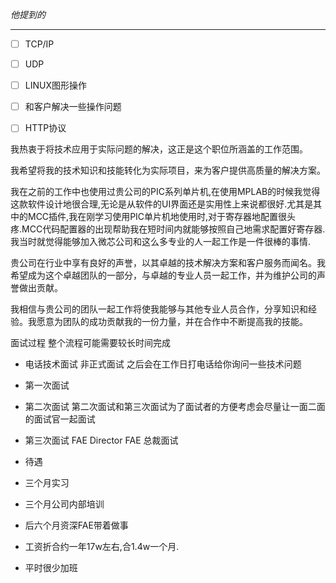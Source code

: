 *他提到的*
___
- [ ] TCP/IP
- [ ] UDP
- [ ] LINUX图形操作
- [ ] 和客户解决一些操作问题
- [ ] HTTP协议


我热衷于将技术应用于实际问题的解决，这正是这个职位所涵盖的工作范围。

我希望将我的技术知识和技能转化为实际项目，来为客户提供高质量的解决方案。

我在之前的工作中也使用过贵公司的PIC系列单片机,在使用MPLAB的时候我觉得这款软件设计地很合理,无论是从软件的UI界面还是实用性上来说都很好.尤其是其中的MCC插件,我在刚学习使用PIC单片机地使用时,对于寄存器地配置很头疼.MCC代码配置器的出现帮助我在短时间内就能够按照自己地需求配置好寄存器.我当时就觉得能够加入微芯公司和这么多专业的人一起工作是一件很棒的事情.

贵公司在行业中享有良好的声誉，以其卓越的技术解决方案和客户服务而闻名。我希望成为这个卓越团队的一部分，与卓越的专业人员一起工作，并为维护公司的声誉做出贡献。


我相信与贵公司的团队一起工作将使我能够与其他专业人员合作，分享知识和经验。我愿意为团队的成功贡献我的一份力量，并在合作中不断提高我的技能。

面试过程
整个流程可能需要较长时间完成
- 电话技术面试 非正式面试 之后会在工作日打电话给你询问一些技术问题
- 第一次面试
- 第二次面试  第二次面试和第三次面试为了面试者的方便考虑会尽量让一面二面的面试官一起面试
- 第三次面试 FAE Director FAE 总裁面试


- 待遇
- 三个月实习
- 三个月公司内部培训
- 后六个月资深FAE带着做事

- 工资折合约一年17w左右,合1.4w一个月. 
- 平时很少加班
